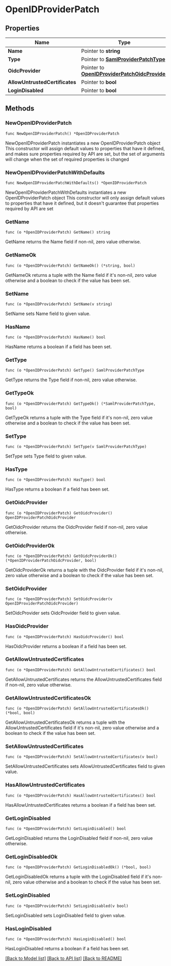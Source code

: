 # OpenIDProviderPatch

## Properties

Name | Type | Description | Notes
------------ | ------------- | ------------- | -------------
**Name** | Pointer to **string** |  | [optional] 
**Type** | Pointer to [**SamlProviderPatchType**](SamlProviderPatchType.md) |  | [optional] 
**OidcProvider** | Pointer to [**OpenIDProviderPatchOidcProvider**](OpenIDProviderPatchOidcProvider.md) |  | [optional] 
**AllowUntrustedCertificates** | Pointer to **bool** |  | [optional] 
**LoginDisabled** | Pointer to **bool** |  | [optional] 

## Methods

### NewOpenIDProviderPatch

`func NewOpenIDProviderPatch() *OpenIDProviderPatch`

NewOpenIDProviderPatch instantiates a new OpenIDProviderPatch object
This constructor will assign default values to properties that have it defined,
and makes sure properties required by API are set, but the set of arguments
will change when the set of required properties is changed

### NewOpenIDProviderPatchWithDefaults

`func NewOpenIDProviderPatchWithDefaults() *OpenIDProviderPatch`

NewOpenIDProviderPatchWithDefaults instantiates a new OpenIDProviderPatch object
This constructor will only assign default values to properties that have it defined,
but it doesn't guarantee that properties required by API are set

### GetName

`func (o *OpenIDProviderPatch) GetName() string`

GetName returns the Name field if non-nil, zero value otherwise.

### GetNameOk

`func (o *OpenIDProviderPatch) GetNameOk() (*string, bool)`

GetNameOk returns a tuple with the Name field if it's non-nil, zero value otherwise
and a boolean to check if the value has been set.

### SetName

`func (o *OpenIDProviderPatch) SetName(v string)`

SetName sets Name field to given value.

### HasName

`func (o *OpenIDProviderPatch) HasName() bool`

HasName returns a boolean if a field has been set.

### GetType

`func (o *OpenIDProviderPatch) GetType() SamlProviderPatchType`

GetType returns the Type field if non-nil, zero value otherwise.

### GetTypeOk

`func (o *OpenIDProviderPatch) GetTypeOk() (*SamlProviderPatchType, bool)`

GetTypeOk returns a tuple with the Type field if it's non-nil, zero value otherwise
and a boolean to check if the value has been set.

### SetType

`func (o *OpenIDProviderPatch) SetType(v SamlProviderPatchType)`

SetType sets Type field to given value.

### HasType

`func (o *OpenIDProviderPatch) HasType() bool`

HasType returns a boolean if a field has been set.

### GetOidcProvider

`func (o *OpenIDProviderPatch) GetOidcProvider() OpenIDProviderPatchOidcProvider`

GetOidcProvider returns the OidcProvider field if non-nil, zero value otherwise.

### GetOidcProviderOk

`func (o *OpenIDProviderPatch) GetOidcProviderOk() (*OpenIDProviderPatchOidcProvider, bool)`

GetOidcProviderOk returns a tuple with the OidcProvider field if it's non-nil, zero value otherwise
and a boolean to check if the value has been set.

### SetOidcProvider

`func (o *OpenIDProviderPatch) SetOidcProvider(v OpenIDProviderPatchOidcProvider)`

SetOidcProvider sets OidcProvider field to given value.

### HasOidcProvider

`func (o *OpenIDProviderPatch) HasOidcProvider() bool`

HasOidcProvider returns a boolean if a field has been set.

### GetAllowUntrustedCertificates

`func (o *OpenIDProviderPatch) GetAllowUntrustedCertificates() bool`

GetAllowUntrustedCertificates returns the AllowUntrustedCertificates field if non-nil, zero value otherwise.

### GetAllowUntrustedCertificatesOk

`func (o *OpenIDProviderPatch) GetAllowUntrustedCertificatesOk() (*bool, bool)`

GetAllowUntrustedCertificatesOk returns a tuple with the AllowUntrustedCertificates field if it's non-nil, zero value otherwise
and a boolean to check if the value has been set.

### SetAllowUntrustedCertificates

`func (o *OpenIDProviderPatch) SetAllowUntrustedCertificates(v bool)`

SetAllowUntrustedCertificates sets AllowUntrustedCertificates field to given value.

### HasAllowUntrustedCertificates

`func (o *OpenIDProviderPatch) HasAllowUntrustedCertificates() bool`

HasAllowUntrustedCertificates returns a boolean if a field has been set.

### GetLoginDisabled

`func (o *OpenIDProviderPatch) GetLoginDisabled() bool`

GetLoginDisabled returns the LoginDisabled field if non-nil, zero value otherwise.

### GetLoginDisabledOk

`func (o *OpenIDProviderPatch) GetLoginDisabledOk() (*bool, bool)`

GetLoginDisabledOk returns a tuple with the LoginDisabled field if it's non-nil, zero value otherwise
and a boolean to check if the value has been set.

### SetLoginDisabled

`func (o *OpenIDProviderPatch) SetLoginDisabled(v bool)`

SetLoginDisabled sets LoginDisabled field to given value.

### HasLoginDisabled

`func (o *OpenIDProviderPatch) HasLoginDisabled() bool`

HasLoginDisabled returns a boolean if a field has been set.


[[Back to Model list]](../README.md#documentation-for-models) [[Back to API list]](../README.md#documentation-for-api-endpoints) [[Back to README]](../README.md)


